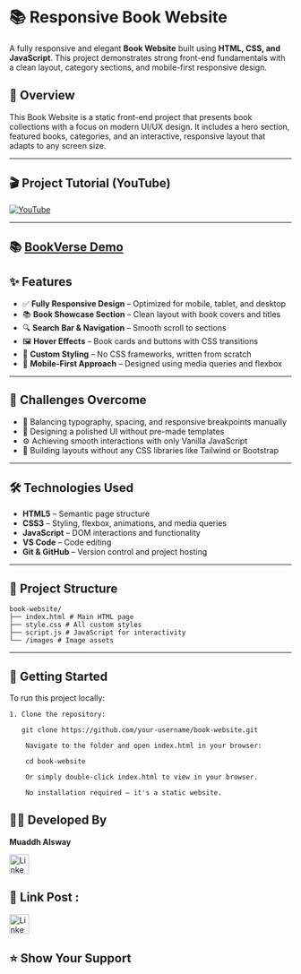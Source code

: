 
# 📚 Responsive Book Website

A fully responsive and elegant **Book Website** built using **HTML, CSS, and JavaScript**. This project demonstrates strong front-end fundamentals with a clean layout, category sections, and mobile-first responsive design.






## 📖 Overview

This Book Website is a static front-end project that presents book collections with a focus on modern UI/UX design. It includes a hero section, featured books, categories, and an interactive, responsive layout that adapts to any screen size.

---
## 🎬 Project Tutorial (YouTube)
[![YouTube](https://img.shields.io/badge/Watch_on-YouTube-red?logo=youtube&logoColor=white)](https://www.youtube.com/watch?v=b7eJQSHhuO8)

---




## 📚 [BookVerse Demo](https://muaddhalsway.github.io/-Responsive-Book-Website/index.html)



## ✨ Features

- ✅ **Fully Responsive Design** – Optimized for mobile, tablet, and desktop  
- 📚 **Book Showcase Section** – Clean layout with book covers and titles  
- 🔍 **Search Bar & Navigation** – Smooth scroll to sections  
- 🖼 **Hover Effects** – Book cards and buttons with CSS transitions  
- 🎨 **Custom Styling** – No CSS frameworks, written from scratch  
- 📱 **Mobile-First Approach** – Designed using media queries and flexbox

---

## 🧠 Challenges Overcome

- 🧩 Balancing typography, spacing, and responsive breakpoints manually  
- 🎯 Designing a polished UI without pre-made templates  
- ⚙️ Achieving smooth interactions with only Vanilla JavaScript  
- 🧱 Building layouts without any CSS libraries like Tailwind or Bootstrap

---

## 🛠 Technologies Used

- **HTML5** – Semantic page structure  
- **CSS3** – Styling, flexbox, animations, and media queries  
- **JavaScript** – DOM interactions and functionality  
- **VS Code** – Code editing  
- **Git & GitHub** – Version control and project hosting

---

## 📂 Project Structure
```
book-website/
├── index.html # Main HTML page
├── style.css # All custom styles
├── script.js # JavaScript for interactivity
└── /images # Image assets
```

---

## 🚀 Getting Started

To run this project locally:
```
1. Clone the repository:

   git clone https://github.com/your-username/book-website.git

    Navigate to the folder and open index.html in your browser:

    cd book-website

    Or simply double-click index.html to view in your browser.

    No installation required — it's a static website.
```

## 👨‍💻 Developed By

**Muaddh Alsway**  

<a href="https://www.linkedin.com/in/muaddh-alsway/" target="_blank">
  <img src="https://img.shields.io/static/v1?message=LinkedIn&logo=linkedin&label=&color=0077B5&logoColor=white&labelColor=&style=for-the-badge" height="35" alt="LinkedIn Badge"/>
</a>

## 🔗 Link Post :
<a href="https://www.linkedin.com/posts/muaddh-alsway_html-css-javascript-activity-7354115855955226624-J1B-?utm_source=share&utm_medium=member_desktop&rcm=ACoAADejAqQBo4IKkDbZQ2uIFfqpjS0OHOJntq8" target="_blank">
  <img src="https://img.shields.io/static/v1?message=LinkedIn&logo=linkedin&label=&color=0077B5&logoColor=white&labelColor=&style=for-the-badge" height="35" alt="LinkedIn Badge"/>
</a>

## ⭐ Show Your Support
